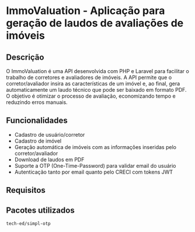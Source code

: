# ImmoValuation - Aplicação para geração de laudos de avaliações de imóveis

## Descrição

O ImmoValuation é uma API desenvolvida com PHP e Laravel para facilitar o trabalho de corretores e avaliadores de imóveis. A API permite que o corretor/avaliador insira as características de um imóvel e, ao final, gera automaticamente um laudo técnico que pode ser baixado em formato PDF. O objetivo é otimizar o processo de avaliação, economizando tempo e reduzindo erros manuais.

## Funcionalidades

-   Cadastro de usuário/corretor
-   Cadastro de imóvel
-   Geração automática de imóveis com as informações inseridas pelo corretor/avaliador
-   Download de laudos em PDF
-   Suporte a OTP (One-Time-Password) para validar email do usuário
-   Autenticação tanto por email quanto pelo CRECI com tokens JWT

## Requisitos

## Pacotes utilizados

`tech-ed/simpl-otp`
